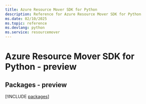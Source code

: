 ```yaml
---
title: Azure Resource Mover SDK for Python
description: Reference for Azure Resource Mover SDK for Python
ms.date: 02/10/2025
ms.topic: reference
ms.devlang: python
ms.service: resourcemover
---
```

# Azure Resource Mover SDK for Python - preview
## Packages - preview
[!INCLUDE [packages](resource-mover-index.md)]